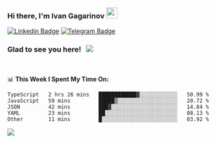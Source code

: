 ### Hi there, I'm Ivan Gagarinov <img src="https://media.giphy.com/media/hvRJCLFzcasrR4ia7z/giphy.gif" width="25px">

[![Linkedin Badge](https://img.shields.io/badge/-LinkedIn-0e76a8?style=flat-square&logo=Linkedin&logoColor=white)](https://linkedin.com/in/ivan-gagarinov-142ba3141/)
[![Telegram Badge](https://img.shields.io/badge/-Telegram-0088cc?style=flat-square&logo=Telegram&logoColor=white)](https://t.me/igagarinov)

### Glad to see you here! &nbsp; ![](https://visitor-badge.glitch.me/badge?page_id=dzencot.dzencot)

</br>

📊 **This Week I Spent My Time On:**
<!--START_SECTION:waka-->
```text
TypeScript   2 hrs 26 mins   ████████████▓░░░░░░░░░░░░   50.99 % 
JavaScript   59 mins         █████▒░░░░░░░░░░░░░░░░░░░   20.72 % 
JSON         42 mins         ███▓░░░░░░░░░░░░░░░░░░░░░   14.84 % 
YAML         23 mins         ██░░░░░░░░░░░░░░░░░░░░░░░   08.13 % 
Other        11 mins         █░░░░░░░░░░░░░░░░░░░░░░░░   03.92 % 
```
<!--END_SECTION:waka-->

[![](https://github-readme-stats.vercel.app/api?username=dzencot&theme=gruvbox)](https://github.com/dzencot)
